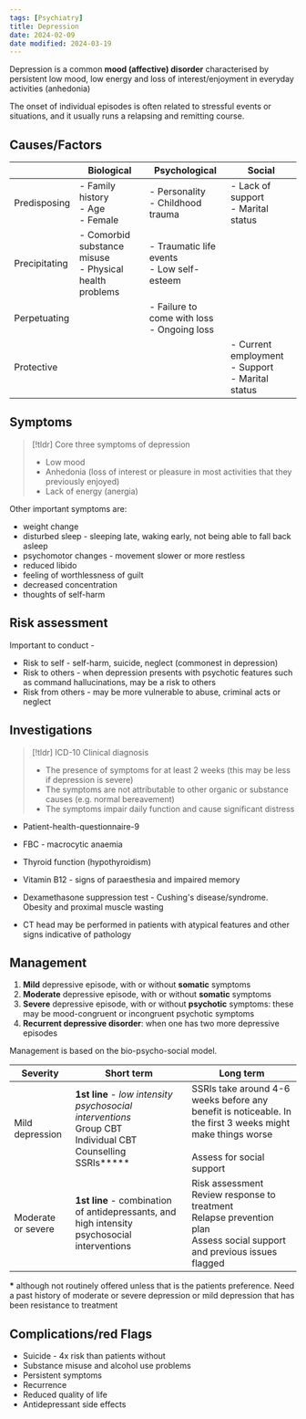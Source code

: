 ```yaml
---
tags: [Psychiatry]
title: Depression
date: 2024-02-09
date modified: 2024-03-19
---
```

Depression is a common **mood (affective) disorder** characterised by persistent low mood, low energy and loss of interest/enjoyment in everyday activities (anhedonia)

The onset of individual episodes is often related to stressful events or situations, and it usually runs a relapsing and remitting course.

## Causes/Factors

|               | Biological                                                | Psychological                                 | Social                                                |
| ------------- | --------------------------------------------------------- | --------------------------------------------- | ----------------------------------------------------- |
| Predisposing  | - Family history<br>- Age<br>- Female                     | - Personality<br>- Childhood trauma           | - Lack of support<br>- Marital status                 |
| Precipitating | - Comorbid substance misuse<br>- Physical health problems | - Traumatic life events<br>- Low self-esteem  |                                                       |
| Perpetuating  |                                                           | - Failure to come with loss<br>- Ongoing loss |                                                       |
| Protective    |                                                           |                                               | - Current employment<br>- Support<br>- Marital status |
## Symptoms

> [!tldr] Core three symptoms of depression
> - Low mood
> - Anhedonia (loss of interest or pleasure in most activities that they previously enjoyed)
> - Lack of energy (anergia)

Other important symptoms are: 
- weight change
- disturbed sleep - sleeping late, waking early, not being able to fall back asleep
- psychomotor changes - movement slower or more restless
- reduced libido
- feeling of worthlessness of guilt 
- decreased concentration
- thoughts of self-harm
## Risk assessment

Important to conduct -
- Risk to self - self-harm, suicide, neglect (commonest in depression)
- Risk to others - when depression presents with psychotic features such as command hallucinations, may be a risk to others
- Risk from others - may be more vulnerable to abuse, criminal acts or neglect 

## Investigations

>[!tldr] ICD-10 Clinical diagnosis
>- The presence of symptoms for at least 2 weeks (this may be less if depression is severe)
>- The symptoms are not attributable to other organic or substance causes (e.g. normal bereavement)
>- The symptoms impair daily function and cause significant distress

- Patient-health-questionnaire-9 

- FBC - macrocytic anaemia 
- Thyroid function (hypothyroidism)
- Vitamin B12 - signs of paraesthesia and impaired memory
- Dexamethasone suppression test - Cushing's disease/syndrome. Obesity and proximal muscle wasting
- CT head may be performed in patients with atypical features and other signs indicative of pathology
## Management

1. **Mild** depressive episode, with or without **somatic** symptoms
2. **Moderate** depressive episode, with or without **somatic** symptoms
3. **Severe** depressive episode, with or without **psychotic** symptoms: these may be mood-congruent or incongruent psychotic symptoms
4. **Recurrent depressive disorder**: when one has two more depressive episodes

Management is based on the bio-psycho-social model. 

| Severity           | Short term                                                                                                             | Long term                                                                                                                                   |
| ------------------ | ---------------------------------------------------------------------------------------------------------------------- | ------------------------------------------------------------------------------------------------------------------------------------------- |
| Mild depression    | **1st line** - *low intensity psychosocial interventions*<br>Group CBT <br>Individual CBT<br>Counselling<br>SSRIs***** | SSRIs take around 4-6 weeks before any benefit is noticeable. In the first 3 weeks might make things worse<br><br>Assess for social support |
| Moderate or severe | **1st line** - combination of antidepressants, and high intensity psychosocial interventions                           | Risk assessment<br>Review response to treatment<br>Relapse prevention plan<br>Assess social support and previous issues flagged             |

**\*** although not routinely offered unless that is the patients preference. Need a past history of moderate or severe depression or mild depression that has been resistance to treatment

## Complications/red Flags

- Suicide - 4x risk than patients without 
- Substance misuse and alcohol use problems
- Persistent symptoms
- Recurrence
- Reduced quality of life
- Antidepressant side effects